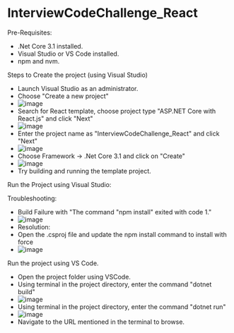 # InterviewCodeChallenge_React

Pre-Requisites:
* .Net Core 3.1 installed.
* Visual Studio or VS Code installed.
* npm and nvm.


Steps to Create the project (using Visual Studio)
* Launch Visual Studio as an administrator.
* Choose "Create a new project"
*   ![image](https://user-images.githubusercontent.com/6515261/169511752-eebc5e4b-f8be-4b66-80cb-128c3ce3305a.png)
*   Search for React template, choose project type "ASP.NET Core with React.js" and click "Next"
*   ![image](https://user-images.githubusercontent.com/6515261/169511903-cdd65700-6de1-4327-be3f-19e4671656b2.png)
*   Enter the project name as "InterviewCodeChallenge_React" and click "Next"
*   ![image](https://user-images.githubusercontent.com/6515261/169512097-2639e5a8-60ea-45f8-b348-29a1052009e4.png)
*   Choose Framework -> .Net Core 3.1 and click on "Create"
*   ![image](https://user-images.githubusercontent.com/6515261/169512215-31dfe20e-4c8c-4dd6-8d13-b6f6a07665a0.png)
*   Try building and running the template project.

Run the Project using Visual Studio:

Troubleshooting:
* Build Failure with "The command "npm install" exited with code 1."
* ![image](https://user-images.githubusercontent.com/6515261/169512529-585c1a1a-dec1-45e3-9518-939d164c62dd.png)
* Resolution:
* Open the .csproj file and update the npm install command to install with force
* ![image](https://user-images.githubusercontent.com/6515261/169512949-4ce92ba1-c9a9-438f-81fc-62e34c9f922b.png)

Run the project using VS Code.
* Open the project folder using VSCode.
* Using terminal in the project directory, enter the command "dotnet build"
* ![image](https://user-images.githubusercontent.com/6515261/169513395-78ab4f1a-a544-45a2-bedc-227bd12081ac.png)
* Using terminal in the project directory, enter the command "dotnet run"
* ![image](https://user-images.githubusercontent.com/6515261/169513568-801bcf2b-0176-497e-bbd8-832072f3df4a.png)
* Navigate to the URL mentioned in the terminal to browse.






